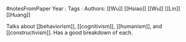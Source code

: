 #notesFromPaper
Year   :
Tags   :
Authors: [[Wu]] [[Hsiao]] [[Wu]] [[Lin]] [[Huang]]

Talks about [[behaviorism]], [[cognitivism]], [[humanism]], and [[constructivism]]. Has a good breakdown of each.
